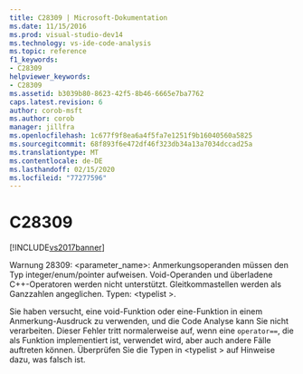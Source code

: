 ```yaml
---
title: C28309 | Microsoft-Dokumentation
ms.date: 11/15/2016
ms.prod: visual-studio-dev14
ms.technology: vs-ide-code-analysis
ms.topic: reference
f1_keywords:
- C28309
helpviewer_keywords:
- C28309
ms.assetid: b3039b80-8623-42f5-8b46-6665e7ba7762
caps.latest.revision: 6
author: corob-msft
ms.author: corob
manager: jillfra
ms.openlocfilehash: 1c677f9f8ea6a4f5fa7e1251f9b16040560a5825
ms.sourcegitcommit: 68f893f6e472df46f323db34a13a7034dccad25a
ms.translationtype: MT
ms.contentlocale: de-DE
ms.lasthandoff: 02/15/2020
ms.locfileid: "77277596"
---
```

# <a name="c28309"></a>C28309
[!INCLUDE[vs2017banner](../includes/vs2017banner.md)]

Warnung 28309: <parameter_name>: Anmerkungsoperanden müssen den Typ integer/enum/pointer aufweisen. Void-Operanden und überladene C++-Operatoren werden nicht unterstützt. Gleitkommastellen werden als Ganzzahlen angeglichen. Typen: \<typelist >.  
  
 Sie haben versucht, eine void-Funktion oder eine-Funktion in einem Anmerkung-Ausdruck zu verwenden, und die Code Analyse kann Sie nicht verarbeiten.  Dieser Fehler tritt normalerweise auf, wenn eine `operator==`, die als Funktion implementiert ist, verwendet wird, aber auch andere Fälle auftreten können. Überprüfen Sie die Typen in \<typelist > auf Hinweise dazu, was falsch ist.
